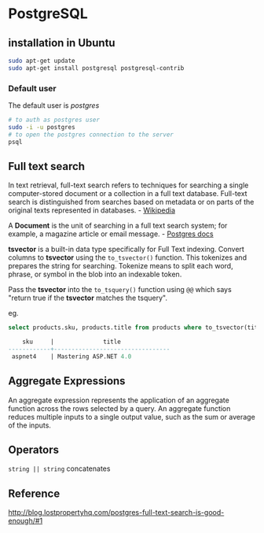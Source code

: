 # PostgreSQL

## installation in Ubuntu

```sh
sudo apt-get update
sudo apt-get install postgresql postgresql-contrib
```

### Default user

The default user is *postgres*

```sh
# to auth as postgres user
sudo -i -u postgres
# to open the postgres connection to the server
psql
```

## Full text search

In text retrieval, full-text search refers to techniques for searching 
a single computer-stored document or a collection in a full text database.
Full-text search is distinguished from searches based on metadata or on 
parts of the original texts represented in databases. - [Wikipedia](http://en.wikipedia.org/wiki/Full_text_search)

A **Document** is the unit of searching in a full text search system; 
for example, a magazine article or email message. - [Postgres docs](http://www.postgresql.org/docs/9.3/static/textsearch-intro.html#TEXTSEARCH-DOCUMENT)

**tsvector** is a built-in data type specifically for Full Text indexing. Convert columns to **tsvector** using the `to_tsvector()` function. This tokenizes and prepares the string for searching. Tokenize means to split each word, phrase, or symbol in the blob into an indexable token.

Pass the **tsvector** into the `to_tsquery()` function using `@@` which says "return true if the **tsvector** matches the tsquery". 

eg.
```sql
select products.sku, products.title from products where to_tsvector(title) @@ to_tsquery('Mastering');

    sku     |              title
------------+---------------------------------
 aspnet4    | Mastering ASP.NET 4.0
```


## Aggregate Expressions

An aggregate expression represents the application of an aggregate function across the rows selected by a query. An aggregate function reduces multiple inputs to a single output value, such as the sum or average of the inputs.

## Operators

`string || string` concatenates

## Reference
http://blog.lostpropertyhq.com/postgres-full-text-search-is-good-enough/#1
